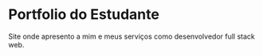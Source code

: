 # Portfolio do Estudante

Site onde apresento a mim e meus serviços como desenvolvedor full stack web. 
